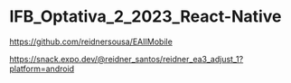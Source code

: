 # IFB_Optativa_2_2023_React-Native


https://github.com/reidnersousa/EAIIMobile


https://snack.expo.dev/@reidner_santos/reidner_ea3_adjust_1?platform=android
